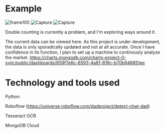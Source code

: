 # Example
![frame100](https://github.com/andjnewb/DaD_Analytics/assets/71988305/aa433bb1-6f8e-4449-91d5-74e20b03cd23)
![Capture](https://github.com/andjnewb/DaD_Analytics/assets/71988305/c544d727-bd97-480a-a5c3-de0fd9cea7e9)
![Capture](https://github.com/andjnewb/DaD_Analytics/assets/71988305/0d0bfe3e-89df-4570-aaae-8a97c5d0c21e)

Double counting is currently a problem, and I'm exploring ways around it.  

The current data can be viewed here. As this project is under development, the data is only sporadically updated and not at all accurate. Once I have confidence in its function, I plan to set up a machine to continously analyze the market.
https://charts.mongodb.com/charts-project-0-xvjic/public/dashboards/659f7e6c-6593-4a81-819c-b70b648851ee  

# Technology and tools used
Python  

Roboflow (https://universe.roboflow.com/dadproject/detect-chat-dad)  

Tesseract OCR  

MongoDB Cloud
